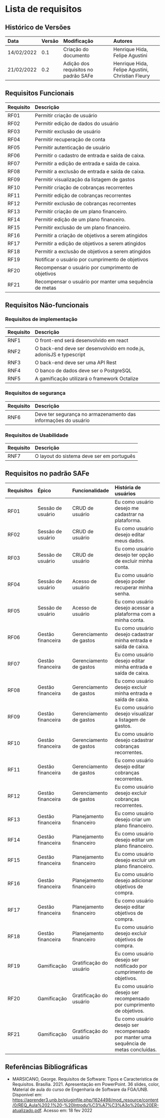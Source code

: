 # Lista de requisitos

## Histórico de Versões
|Data|Versão|Modificação|Autores|
|:---|:-----|:----------|:------|
|14/02/2022|0.1|Criação do documento |Henrique Hida, Felipe Agustini|
|21/02/2022|0.2|Adição dos requisitos no padrão SAFe|Henrique Hida, Felipe Agustini, Christian Fleury|

## Requisitos Funcionais
| Requisito |Descrição|
|:---|:-----|
| RF01 | Permitir criação de usuário  |
| RF02 | Permitir edição de dados do usuário |
| RF03 | Permitir exclusão de usuário  |
| RF04 | Permitir recuperação de conta  |
| RF05 | Permitir autenticação de usuário|
| RF06 | Permitir o cadastro de entrada e saída de caixa. |
| RF07 | Permitir a edição de entrada e saída de caixa. |
| RF08 | Permitir a exclusão de entrada e saída de caixa.|
| RF09 | Permitir visualização da listagem de gastos|
| RF10 | Permitir criação de cobranças recorrentes |
| RF11 | Permitir edição de cobranças recorrentes |
| RF12 | Permitir exclusão de cobranças recorrentes |
| RF13 | Permitir criação de um plano financeiro. |
| RF14 | Permitir edição de um plano financeiro. |
| RF15 | Permitir exclusão de um plano financeiro. |
| RF16 | Permitir a criação de objetivos a serem atingidos|
| RF17 | Permitir a edição de objetivos a serem atingidos|
| RF18 | Permitir a exclusão de objetivos a serem atingidos|
| RF19 | Notificar o usuário por cumprimento de objetivos|
| RF20 | Recompensar o usuário por cumprimento de objetivos|
| RF21 | Recompensar o usuário por manter uma sequência de metas|

## Requisitos Não-funcionais 
### Requisitos de implementação
| Requisito |Descrição|
|:---|:-----|
| RNF1 | O front-end será desenvolvido em react  |
| RNF2 | O back-end deve ser desenvolvido em node.js, adonisJS e typescript|
| RNF3 | O back-end deve ser uma API Rest|
| RNF4 | O banco de dados deve ser o PostgreSQL |
| RNF5 | A gamificação utilizará o framework Octalize|

### Requisitos de segurança
| Requisito |Descrição|
|:---|:-----|
| RNF6 | Deve ter segurança no armazenamento das informações do usuário  |

### Requisitos de Usabilidade 
| Requisito |Descrição|
|:---|:-----|
| RNF7 | O layout do sistema deve ser em português  |

## Requisitos no padrão SAFe
| Requisitos  | Épico | Funcionalidade | História de usuários |
|:---|:-----|:-----|:-----|
|RF01 |Sessão de usuário| CRUD de usuário | Eu como usuário desejo me cadastrar na plataforma.|
|RF02|Sessão de usuário | CRUD de usuário | Eu como usuário desejo editar meus dados.|
|RF03|Sessão de usuário | CRUD de usuário | Eu como usuário desejo ter opção de excluir minha conta.|
|RF04|Sessão de usuário | Acesso de usuário | Eu como usuário desejo poder recuperar minha senha.|
|RF05|Sessão de usuário | Acesso de usuário | Eu como usuário desejo acessar a plataforma com a minha conta.|
|RF06| Gestão financeira | Gerenciamento de gastos | Eu como usuário desejo cadastrar minha entrada e saída de caixa. |
|RF07 | Gestão financeira| Gerenciamento de gastos | Eu como usuário desejo editar minha entrada e saída de caixa.|
|RF08 | Gestão financeira| Gerenciamento de gastos | Eu como usuário desejo excluir minha entrada e saída de caixa.|
|RF09 | Gestão financeira| Gerenciamento de gastos | Eu como usuário desejo visualizar a listagem de gastos.|
|RF10| Gestão financeira| Gerenciamento de gastos | Eu como usuário desejo cadastrar cobranças recorrentes.|
|RF11 | Gestão financeira| Gerenciamento de gastos | Eu como usuário desejo editar cobranças recorrentes.|
|RF12 | Gestão financeira| Gerenciamento de gastos | Eu como usuário desejo excluir cobranças recorrentes.|
|RF13 | Gestão financeira | Planejamento financeiro | Eu como usuário desejo criar um plano financeiro.|
|RF14 | Gestão financeira| Planejamento financeiro | Eu como usuário desejo editar um plano financeiro.|
|RF15 | Gestão financeira| Planejamento financeiro | Eu como usuário desejo excluir um plano financeiro.|
|RF16 | Gestão financeira| Planejamento financeiro | Eu como usuário desejo adicionar objetivos de compra.|
|RF17 | Gestão financeira| Planejamento financeiro | Eu como usuário desejo editar objetivos de compra.|
|RF18 | Gestão financeira| Planejamento financeiro | Eu como usuário desejo excluir objetivos de compra.|
|RF19 | Gamificação | Gratificação do usuário  | Eu como usuário desejo ser notificado por cumprimento de objetivos.|
|RF20 | Gamificação | Gratificação do usuário  | Eu como usuário desejo ser recompensado por cumprimento de objetivos.|
|RF21 | Gamificação | Gratificação do usuário | Eu como usuário desejo ser recompensado por manter uma sequência de metas concluídas.|

## Referências Bibliográficas
* MARSICANO, George. Requisitos de Software: Tipos e Característica de Requisitos. Brasília. 2021. Apresentação em PowerPoint. 36 slides, color, Material de aula do curso de Engenharia de Software da FGA/UNB. Disponível em: https://aprender3.unb.br/pluginfile.php/1624498/mod_resource/content/0/REQ_Aula%202.1%20-%20Introdu%C3%A7%C3%A3o%20a%20ER-atualizado.pdf. Acesso em: 18 fev 2022